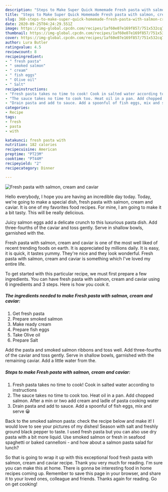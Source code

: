 ```yaml
---
description: "Steps to Make Super Quick Homemade Fresh pasta with salmon, cream and caviar"
title: "Steps to Make Super Quick Homemade Fresh pasta with salmon, cream and caviar"
slug: 360-steps-to-make-super-quick-homemade-fresh-pasta-with-salmon-cream-and-caviar
date: 2020-09-25T04:24:29.551Z
image: https://img-global.cpcdn.com/recipes/1af60e07e169f857/751x532cq70/fresh-pasta-with-salmon-cream-and-caviar-recipe-main-photo.jpg
thumbnail: https://img-global.cpcdn.com/recipes/1af60e07e169f857/751x532cq70/fresh-pasta-with-salmon-cream-and-caviar-recipe-main-photo.jpg
cover: https://img-global.cpcdn.com/recipes/1af60e07e169f857/751x532cq70/fresh-pasta-with-salmon-cream-and-caviar-recipe-main-photo.jpg
author: Lura Butler
ratingvalue: 4.5
reviewcount: 8
recipeingredient:
- " fresh pasta"
- " smoked salmon"
- " cream"
- " fish eggs"
- " Olive oil"
- " Salt"
recipeinstructions:
- "Fresh pasta takes no time to cook! Cook in salted water according to instructions"
- "The sauce takes no time to cook too. Heat oil in a pan. Add chopped salmon. After a min or two add cream and ladle of pasta cooking water"
- "Drain pasta and add to sauce. Add a spoonful of fish eggs, mix and serve 😀"
categories:
- Recipe
tags:
- fresh
- pasta
- with

katakunci: fresh pasta with 
nutrition: 182 calories
recipecuisine: American
preptime: "PT23M"
cooktime: "PT44M"
recipeyield: "2"
recipecategory: Dinner

---
```



![Fresh pasta with salmon, cream and caviar](https://img-global.cpcdn.com/recipes/1af60e07e169f857/751x532cq70/fresh-pasta-with-salmon-cream-and-caviar-recipe-main-photo.jpg)

Hello everybody, I hope you are having an incredible day today. Today, we're going to make a special dish, fresh pasta with salmon, cream and caviar. It is one of my favorites food recipes. For mine, I am going to make it a bit tasty. This will be really delicious.

Juicy salmon eggs add a delicate crunch to this luxurious pasta dish. Add three-fourths of the caviar and toss gently. Serve in shallow bowls, garnished with the.

Fresh pasta with salmon, cream and caviar is one of the most well liked of recent trending foods on earth. It is appreciated by millions daily. It is easy, it is quick, it tastes yummy. They're nice and they look wonderful. Fresh pasta with salmon, cream and caviar is something which I've loved my entire life.


To get started with this particular recipe, we must first prepare a few ingredients. You can have fresh pasta with salmon, cream and caviar using 6 ingredients and 3 steps. Here is how you cook it.

<!--inarticleads1-->

##### The ingredients needed to make Fresh pasta with salmon, cream and caviar:

1. Get  fresh pasta
1. Prepare  smoked salmon
1. Make ready  cream
1. Prepare  fish eggs
1. Take  Olive oil
1. Prepare  Salt


Add the pasta and smoked salmon ribbons and toss well. Add three-fourths of the caviar and toss gently. Serve in shallow bowls, garnished with the remaining caviar. Add a little water from the. 

<!--inarticleads2-->

##### Steps to make Fresh pasta with salmon, cream and caviar:

1. Fresh pasta takes no time to cook! Cook in salted water according to instructions
1. The sauce takes no time to cook too. Heat oil in a pan. Add chopped salmon. After a min or two add cream and ladle of pasta cooking water
1. Drain pasta and add to sauce. Add a spoonful of fish eggs, mix and serve 😀


Back to the smoked salmon pasta: check the recipe below and make it! I would love to see your pictures of my dishes! Season with salt and freshly ground black pepper to taste. I used fresh pasta but you can also use dry pasta with a bit more liquid. Use smoked salmon or fresh in seafood spaghetti or baked cannelloni - and how about a salmon pasta salad for lunch? 

So that is going to wrap it up with this exceptional food fresh pasta with salmon, cream and caviar recipe. Thank you very much for reading. I'm sure you can make this at home. There is gonna be interesting food in home recipes coming up. Remember to save this page in your browser, and share it to your loved ones, colleague and friends. Thanks again for reading. Go on get cooking!
